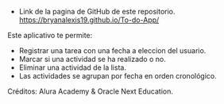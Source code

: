 - Link de la pagina de GitHub de este repositorio.
https://bryanalexis19.github.io/To-do-App/

Este aplicativo te permite:

- Registrar una tarea con una fecha a eleccion del usuario.
- Marcar si una actividad se ha realizado o no.
- Eliminar una actividad de la lista.
- Las actividades se agrupan por fecha en orden cronológico.

Créditos: Alura Academy & Oracle Next Education.
